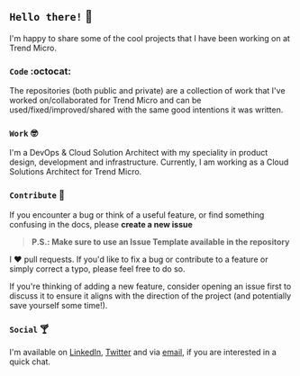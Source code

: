 ## `Hello there!` :wave:

I'm happy to share some of the cool projects that I have been working on at Trend Micro.


### `Code` :octocat:

The repositories (both public and private) are a collection of work that I've worked on/collaborated for Trend Micro and can be used/fixed/improved/shared with the same good intentions it was written.


### `Work` :nerd_face:

I'm a DevOps & Cloud Solution Architect with my speciality in product design, development and infrastructure. Currently, I am working as a Cloud Solutions Architect for Trend Micro.


### `Contribute` :clap:

If you encounter a bug or think of a useful feature, or find something confusing in the docs, please
**create a new issue**

> **P.S.: Make sure to use an Issue Template available in the repository**

I :hearts:  pull requests. If you'd like to fix a bug or contribute to a feature or simply correct a typo, please feel free to do so.

If you're thinking of adding a new feature, consider opening an issue first to discuss it to ensure it aligns with the direction of the project (and potentially
save yourself some time!).


### `Social` :cocktail:

I'm available on [LinkedIn](https://linkedin.com/in/georgedavisc), [Twitter](https://twitter.com/GDCrocx) and via [email](mailto:george{@}triumphtech{dot}com), if you are interested in a quick chat.
